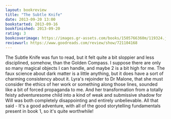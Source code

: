 ```yaml
---
layout: bookreview
title: "The Subtle Knife"
date: 2013-09-20 13:00
bookstarted: 2013-09-16
bookfinished: 2013-09-20
rating: 3
bookcoverimage: https://images.gr-assets.com/books/1505766360m/119324.jpg
reviewurl: https://www.goodreads.com/review/show/721104168
---
```


The Subtle Knife was fun to read, but it felt quite a bit sloppier and less disciplined, somehow, than the Golden Compass. I suppose there are only so many magical objects I can handle, and maybe 2 is a bit high for me. The faux science about dark matter is a little anything, but it does have a sort of charming consistency about it. Lyra's rejoinder to Dr Malone, that she must consider the ethics of her work or something along those lines, sounded like a bit of forced propaganda to me. And her transformation from a totally feisty adventuresome child into a kind of weak and submissive shadow for Will was both completely disappointing and entirely unbelievable. All that said - It's a good adventure, with all of the good storytelling fundamentals present in book 1, so it's quite worthwhile!